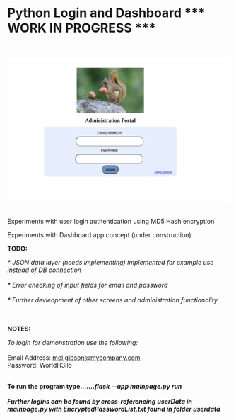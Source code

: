 # Python Login and Dashboard *** WORK IN PROGRESS ***
</br></br>
<img src="screenshot.jpg" alt="Italian Trulli"></br></br>

Experiments with user login authentication using MD5 Hash encryption

Experiments with Dashboard app concept (under construction)

<b>TODO:</b></br>

<i>* JSON data layer (needs implementing) implemented for example use instead of DB connection</i>
</br></br>
<i>* Error checking of input fields for email and password</i>
</br></br>
<i>* Further devleopment of other screens and administration functionality</i>

</br></br>
<b>NOTES:</b>
</br>

<i>To login for demonstration use the following:</i></br></br>
Email Address: mel.gibson@mycompany.com</br>
Password: WorldH3llo

</br>
<b>To run the program type.......<i>flask --app mainpage.py run</i></b>
</br>

</br>
<i><b>Further logins can be found by cross-referencing userData in mainpage.py with EncryptedPasswordList.txt found in folder userdata</b></i>

